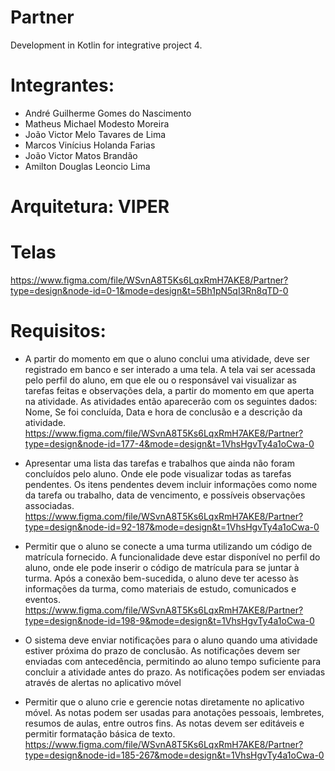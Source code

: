 # Partner
Development in Kotlin for integrative project 4.

# Integrantes:
- André Guilherme Gomes do Nascimento
- Matheus Michael Modesto Moreira
- João Victor Melo Tavares de Lima
- Marcos Vinícius Holanda Farias
- João Victor Matos Brandão
- Amilton Douglas Leoncio Lima

# Arquitetura: VIPER

# Telas
https://www.figma.com/file/WSvnA8T5Ks6LqxRmH7AKE8/Partner?type=design&node-id=0-1&mode=design&t=5Bh1pN5qI3Rn8qTD-0

# Requisitos:
- A partir do momento em que o aluno conclui uma atividade, deve ser registrado em banco e ser interado a uma tela. A tela vai ser acessada pelo perfil do aluno, em que ele ou o responsável vai visualizar as tarefas feitas e observações dela, a partir do momento em que aperta na atividade. As atividades então aparecerão com os seguintes dados: Nome, Se foi concluída, Data e hora de conclusão e a descrição da atividade.
https://www.figma.com/file/WSvnA8T5Ks6LqxRmH7AKE8/Partner?type=design&node-id=177-4&mode=design&t=1VhsHgvTy4a1oCwa-0

- Apresentar uma lista das tarefas e trabalhos que ainda não foram concluídos pelo aluno. Onde ele pode visualizar todas as tarefas pendentes. Os itens pendentes devem incluir informações como nome da tarefa ou trabalho, data de vencimento, e possíveis observações associadas.
https://www.figma.com/file/WSvnA8T5Ks6LqxRmH7AKE8/Partner?type=design&node-id=92-187&mode=design&t=1VhsHgvTy4a1oCwa-0

- Permitir que o aluno se conecte a uma turma utilizando um código de matrícula fornecido. A funcionalidade deve estar disponível no perfil do aluno, onde ele pode inserir o código de matrícula para se juntar à turma. Após a conexão bem-sucedida, o aluno deve ter acesso às informações da turma, como materiais de estudo, comunicados e eventos.
https://www.figma.com/file/WSvnA8T5Ks6LqxRmH7AKE8/Partner?type=design&node-id=198-9&mode=design&t=1VhsHgvTy4a1oCwa-0

- O sistema deve enviar notificações para o aluno quando uma atividade estiver próxima do prazo de conclusão. As notificações devem ser enviadas com antecedência, permitindo ao aluno tempo suficiente para concluir a atividade antes do prazo. As notificações podem ser enviadas através de alertas no aplicativo móvel

- Permitir que o aluno crie e gerencie notas diretamente no aplicativo móvel. As notas podem ser usadas para anotações pessoais, lembretes, resumos de aulas, entre outros fins. As notas devem ser editáveis e permitir formatação básica de texto.
https://www.figma.com/file/WSvnA8T5Ks6LqxRmH7AKE8/Partner?type=design&node-id=185-267&mode=design&t=1VhsHgvTy4a1oCwa-0
